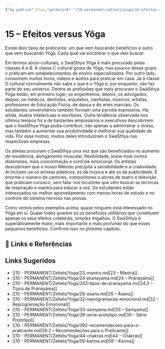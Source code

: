 ```yaml
---
{"dg-publish":true,"permalink":"/10-permanent/zettels/yoga/15-efeitos-versus-yoga/","title":"15 – Efeitos versus Yôga","tags":["source/trato-yoga","type/concept","theme/yoga"]}
---
```



# 15 – Efeitos versus Yôga

Existe dois tipos de praticante: um que vem buscando benefícios e outro que vem buscando Yôga. Cada qual vai encontrar o que veio buscar.

Em termos sócio-culturais, o SwáSthya Yôga é mais procurado pelas classes A e B. A classe C cultural gosta de Yôga, mas poucos desse grupo o praticam em estabelecimentos de ensino especializados. Por outro lado, consomem muitos livros, vídeos e áudios para praticar em casa. Já a classe D cultural normalmente não sabe o que é o Yôga e, por enquanto, não faz parte do seu universo. Dentre as profissões que mais procuram o SwáSthya Yôga estão, em primeiro lugar, os engenheiros; depois, os advogados; depois, os médicos, dentistas, arquitetos, cientistas, músicos, artistas, professores de Educação Física, de dança e de artes marciais. Os estudantes universitários também formam uma parcela expressiva. Há, ainda, muitos intelectuais e escritores. Outra tendência observada nos últimos tempos foi a de bastantes empresários e executivos descobrirem que o SwáSthya Yôga podia contribuir, não apenas a administrar o stress, mas também a aumentar sua produtividade e melhorar sua qualidade de vida. Por esse motivo, muitos deles introduziram o SwáSthya nas respectivas empresas.

Os atletas procuram o SwáSthya uma vez que são beneficiados no aumento de resistência, alongamento muscular, flexibilidade, know-how contra distensões, mais concentração e controle emocional. Os artistas descobriram que o nosso Método precipita a sensibilidade e a criatividade. Aí incluem-se os artistas plásticos, os da música e até os da publicidade. É enorme o número de cantores, compositores e atores de teatro e televisão que praticam conosco, sem falar nos locutores que vêm buscar as técnicas de respiração e mantra para educar a voz. Os estudantes estão interessados no melhor aproveitamento com menos horas de estudo e no controle do sistema nervoso nas provas.

Como vemos pelos exemplos acima, quase ninguém está interessado no Yôga em si. Quase todos querem só os benefícios utilitários que constituem apenas os seus efeitos colaterais, simples migalhas. O SwáSthya é superlativamente maior, mais importante e mais profundo do que esses pequenos benefícios. Confirme isso no próximo capítulo.

## 🔗 Links e Referências

## Links Sugeridos

- [[10 - PERMANENT/Zettels/Yoga/23-mantra.md\|23 – Mantra]]
- [[10 - PERMANENT/Zettels/Yoga/24-pranayama.md\|24 – Pránáyáma]]
- [[10 - PERMANENT/Zettels/Yoga/243-tipos-de-pranayama.md\|24.3 – Tipos de Pránáyáma]]
- [[10 - PERMANENT/Zettels/Yoga/26-asana.md\|26 – Ásana]]
- [[10 - PERMANENT/Zettels/Yoga/32-reprogramacao-emocional.md\|32 – Reprogramação Emocional]]
- [[10 - PERMANENT/Zettels/Yoga/33-samyama.md\|33 – Samyama]]
- [[10 - PERMANENT/Zettels/Yoga/39-serie-prototipo.md\|39 – Série Protótipo]]
- [[10 - PERMANENT/Zettels/Yoga/392-recomendacoes-para-o-praticante.md\|39.2 – Recomendações para o Praticante]]
- [[10 - PERMANENT/Zettels/Yoga/44-chakras.md\|44 – Chakras]]
- [[10 - PERMANENT/Zettels/Yoga/59-karma.md\|59 – Karma]]